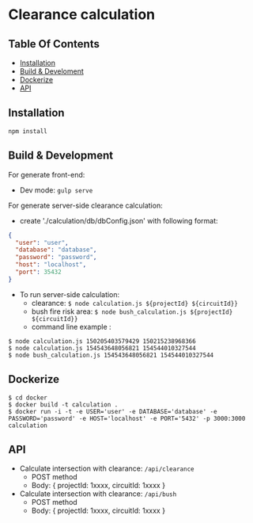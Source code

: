 # Clearance calculation

## Table Of Contents
- [Installation](#installation)
- [Build & Develoment](#build--development)
- [Dockerize](#dockerize)
- [API](#api)

## Installation
`npm install`

## Build & Development
For generate front-end:
- Dev mode: `gulp serve`

For generate server-side clearance calculation:
- create './calculation/db/dbConfig.json' with following format:
```json
{
  "user": "user",
  "database": "database",
  "password": "password",
  "host": "localhost",
  "port": 35432
}
```
- To run server-side calculation:
  - clearance:  ```$ node calculation.js ${projectId} ${circuitId}}```
  - bush fire risk area: ```$ node bush_calculation.js ${projectId} ${circuitId}}```
  - command line example :
```
$ node calculation.js 150205403579429 150215238968366
$ node calculation.js 154543648056821 154544010327544
$ node bush_calculation.js 154543648056821 154544010327544
```

## Dockerize
```
$ cd docker
$ docker build -t calculation .
$ docker run -i -t -e USER='user' -e DATABASE='database' -e PASSWORD='password' -e HOST='localhost' -e PORT='5432' -p 3000:3000 calculation
```

## API
- Calculate intersection with clearance: ```/api/clearance```
  - POST method
  - Body: {
    projectId: 1xxxx,
    circuitId: 1xxxx
  }
- Calculate intersection with clearance: ```/api/bush```
  - POST method
  - Body: {
    projectId: 1xxxx,
    circuitId: 1xxxx
  }

